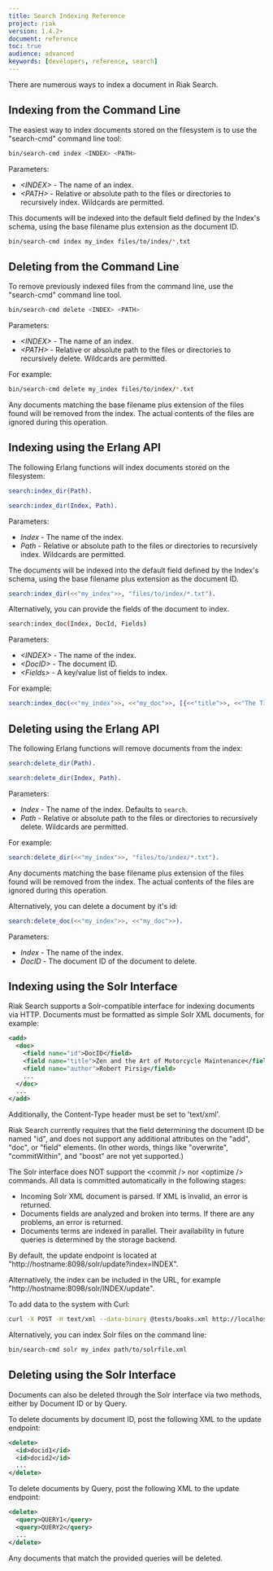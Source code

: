 ```yaml
---
title: Search Indexing Reference
project: riak
version: 1.4.2+
document: reference
toc: true
audience: advanced
keywords: [developers, reference, search]
---
```


There are numerous ways to index a document in Riak Search.

## Indexing from the Command Line

The easiest way to index documents stored on the filesystem is to use the "search-cmd" command line tool:

```bash
bin/search-cmd index <INDEX> <PATH>
```

Parameters:

* *&lt;INDEX&gt;* - The name of an index.
* *&lt;PATH&gt;* - Relative or absolute path to the files or directories to recursively index. Wildcards are permitted.

This documents will be indexed into the default field defined by the Index's schema, using the base filename plus extension as the document ID.

```bash
bin/search-cmd index my_index files/to/index/*.txt
```

## Deleting from the Command Line

To remove previously indexed files from the command line, use the "search-cmd" command line tool.

```bash
bin/search-cmd delete <INDEX> <PATH>
```

Parameters:

* *&lt;INDEX&gt;* - The name of an index.
* *&lt;PATH&gt;* - Relative or absolute path to the files or directories to recursively delete. Wildcards are permitted.

For example:

```bash
bin/search-cmd delete my_index files/to/index/*.txt
```

Any documents matching the base filename plus extension of the files found will be removed from the index. The actual contents of the files are ignored during this operation.

## Indexing using the Erlang API

The following Erlang functions will index documents stored on the filesystem:


```erlang
search:index_dir(Path).

search:index_dir(Index, Path).
```

Parameters:

* *Index* - The name of the index.
* *Path* - Relative or absolute path to the files or directories to recursively index. Wildcards are permitted.

The documents will be indexed into the default field defined by the Index's schema, using the base filename plus extension as the document ID.

```erlang
search:index_dir(<<"my_index">>, "files/to/index/*.txt").
```

Alternatively, you can provide the fields of the document to index.

```bash
search:index_doc(Index, DocId, Fields)
```

Parameters:

* *&lt;INDEX>* - The name of the index.
* *&lt;DocID>* - The document ID.
* *&lt;Fields>* - A key/value list of fields to index.

For example:

```erlang
search:index_doc(<<"my_index">>, <<"my_doc">>, [{<<"title">>, <<"The Title">>}, {<<"content">>, <<"The Content">>}])
```

## Deleting using the Erlang API

The following Erlang functions will remove documents from the index:

```erlang
search:delete_dir(Path).

search:delete_dir(Index, Path).
```

Parameters:

* *Index* - The name of the index. Defaults to `search`.
* *Path* - Relative or absolute path to the files or directories to recursively delete. Wildcards are permitted.

For example:

```erlang
search:delete_dir(<<"my_index">>, "files/to/index/*.txt").
```

Any documents matching the base filename plus extension of the files found will be removed from the index. The actual contents of the files are ignored during this operation.

Alternatively, you can delete a document by it's id:

```erlang
search:delete_doc(<<"my_index">>, <<"my_doc">>).
```

Parameters:

* *Index* - The name of the index.
* *DocID* - The document ID of the document to delete.

## Indexing using the Solr Interface

Riak Search supports a Solr-compatible interface for indexing documents via HTTP. Documents must be formatted as simple Solr XML documents, for example:

```xml
<add>
  <doc>
    <field name="id">DocID</field>
    <field name="title">Zen and the Art of Motorcycle Maintenance</field>
    <field name="author">Robert Pirsig</field>
    ...
  </doc>
  ...
</add>
```

Additionally, the Content-Type header must be set to 'text/xml'.

Riak Search currently requires that the field determining the document ID be named "id", and does not support any additional attributes on the "add", "doc", or "field" elements. (In other words, things like "overwrite", "commitWithin", and "boost" are not yet supported.)

The Solr interface does NOT support the &lt;commit /&gt; nor &lt;optimize /&gt; commands. All data is committed automatically in the following stages:

* Incoming Solr XML document is parsed. If XML is invalid, an error is returned.
* Documents fields are analyzed and broken into terms. If there are any problems, an error is returned.
* Documents terms are indexed in parallel. Their availability in future queries is determined by the storage backend.

By default, the update endpoint is located at "http://hostname:8098/solr/update?index=INDEX".

Alternatively, the index can be included in the URL, for example "http://hostname:8098/solr/INDEX/update".

To add data to the system with Curl:


```bash
curl -X POST -H text/xml --data-binary @tests/books.xml http://localhost:8098/solr/books/update
```

Alternatively, you can index Solr files on the command line:

```bash
bin/search-cmd solr my_index path/to/solrfile.xml
```

## Deleting using the Solr Interface

Documents can also be deleted through the Solr interface via two methods, either by Document ID or by Query.

To delete documents by document ID, post the following XML to the update endpoint:

```xml
<delete>
  <id>docid1</id>
  <id>docid2</id>
  ...
</delete>
```

To delete documents by Query, post the following XML to the update endpoint:

```xml
<delete>
  <query>QUERY1</query>
  <query>QUERY2</query>
  ...
</delete>
```

Any documents that match the provided queries will be deleted.
